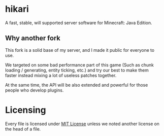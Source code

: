 # hikari

A fast, stable, will supported server software for Minecraft: Java Edition.

## Why another fork

This fork is a solid base of my server, and I made it public for everyone to use.

We targeted on some bad performance part of this game (Such as chunk loading / generating, entity ticking, etc.) and try our best to make them faster instead mixing a lot of useless patches together.

At the same time, the API will be also extended and powerful for those people who develop plugins.

# Licensing

Every file is licensed under [MIT License](https://mit-license.org/) unless we noted another license on the head of a file.
